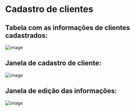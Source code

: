 # **Cadastro de clientes**

## Tabela com as informações de clientes cadastrados:
![image](https://user-images.githubusercontent.com/111945115/210094855-bef5f9a2-ef47-4cba-a0ca-fbe6e0de3c8f.png)

## Janela de cadastro de cliente:
![image](https://user-images.githubusercontent.com/111945115/210094983-4c271b2e-4bfa-40a1-82d7-189a2de63f4d.png)

## Janela de edição das informações:
![image](https://user-images.githubusercontent.com/111945115/210095024-edd2861d-e50e-47eb-b099-cde1b77c5a49.png)




